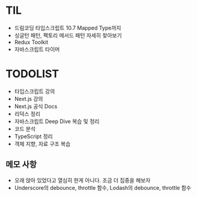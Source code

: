# TIL

- 드림코딩 타입스크립트 10.7 Mapped Type까지
- 싱글턴 패턴, 팩토리 메서드 패턴 자세히 찾아보기
- Redux Toolkit
- 자바스크립트 타이머

# TODOLIST

- 타입스크립트 강의
- Next.js 강의
- Next.js 공식 Docs
- 리덕스 정리
- 자바스크립트 Deep Dive 복습 및 정리
- 코드 분석
- TypeScript 정리
- 객체 지향, 자료 구조 복습

## 메모 사항

- 오래 앉아 있었다고 열심히 한게 아니다. 조금 더 집중을 해보자
- Underscore의 debounce, throttle 함수, Lodash의 debounce, throttle 함수
